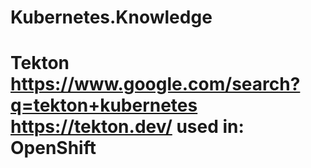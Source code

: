 # Kubernetes.Knowledge
# Tekton https://www.google.com/search?q=tekton+kubernetes https://tekton.dev/ used in: OpenShift

